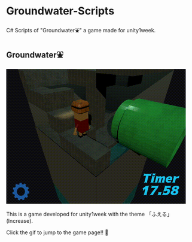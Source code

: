# Groundwater-Scripts
C# Scripts of "Groundwater⛲️" a game made for unity1week.

## Groundwater⛲️

[![](Groundwater.gif)](https://unityroom.com/games/groundwater)

This is a game developed for unity1week with the theme 「ふえる」(Increase).

Click the gif to jump to the game page!! 👀
